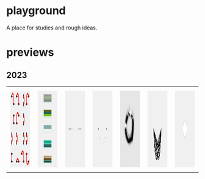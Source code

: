 # playground
A place for studies and rough ideas.  
# previews  
## 2023
<table><td style='padding: 10px;'><a href='2301/'><img src='2301//outputs/01.png' height='200' 
width='200'></a></td><td style='padding: 10px;'><a href='2302/'><img src='2302//outputs/01.png' height='200' 
width='200'></a></td><td style='padding: 10px;'><a href='2303/'><img src='2303//outputs/01.png' height='200' 
width='200'></a></td><td style='padding: 10px;'><a href='2304/'><img src='2304//outputs/01.png' height='200' 
width='200'></a></td><td style='padding: 10px;'><a href='2305/'><img src='2305//outputs/01.png' height='200' 
width='200'></a></td><td style='padding: 10px;'><a href='2306/'><img src='2306//outputs/01.png' height='200' 
width='200'></a></td><td style='padding: 10px;'><a href='empty-example/'><img src='empty-example//outputs/01.png' height='200' 
width='200'></a></td></table>
